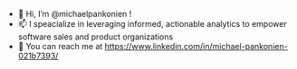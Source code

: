 - 👋 Hi, I’m @michaelpankonien !
- 📫 I speacialize in leveraging informed, actionable analytics to empower software sales and product organizations
- 👀 You can reach me at https://www.linkedin.com/in/michael-pankonien-021b7393/

<!---
michaelpankonien/michaelpankonien is a ✨ special ✨ repository because its `README.md` (this file) appears on your GitHub profile.
You can click the Preview link to take a look at your changes.
--->
